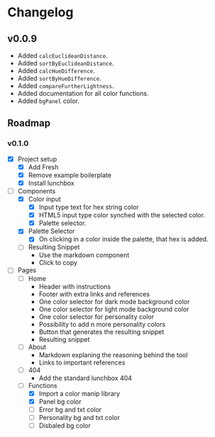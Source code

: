 # Changelog

## v0.0.9

- Added `calcEuclideanDistance`.
- Added `sortByEuclideanDistance`.
- Added `calcHueDifference`.
- Added `sortByHueDifference`.
- Added `compareFurtherLightness`.
- Added documentation for all color functions.
- Added `bgPanel` color.

## Roadmap

### v0.1.0

- [x] Project setup
  - [x] Add Fresh
  - [x] Remove example boilerplate
  - [x] Install lunchbox
- [ ] Components
  - [x] Color input
    - [x] Input type text for hex string color
    - [x] HTML5 input type color synched with the selected color.
    - [x] Palette selector.
  - [x] Palette Selector
    - [x] On clicking in a color inside the palette, that hex is added.
  - [ ] Resulting Snippet
    - Use the markdown component
    - Click to copy
- [ ] Pages
  - [ ] Home
    - Header with instructions
    - Footer with extra links and references
    - One color selector for dark mode background color
    - One color selector for light mode background color
    - One color selector for personality color
    - Possibility to add n more personality colors
    - Button that generates the resulting snippet
    - Resulting snippet
  - [ ] About
    - Markdown explaning the reasoning behind the tool
    - Links to important references
  - [ ] 404
    - Add the standard lunchbox 404
  - [ ] Functions
    - [x] Import a color manip library
    - [x] Panel bg color
    - [ ] Error bg and txt color
    - [ ] Personality bg and txt color
    - [ ] Disbaled bg color
